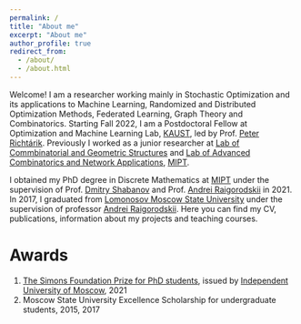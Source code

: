 ```yaml
---
permalink: /
title: "About me"
excerpt: "About me"
author_profile: true
redirect_from: 
  - /about/
  - /about.html
---
```


Welcome! I am a researcher working mainly in Stochastic Optimization and its applications to Machine Learning, Randomized and Distributed Optimization Methods, Federated Learning, Graph Theory and Combinatorics. Starting Fall 2022, I am a Postdoctoral Fellow at Optimization and Machine Learning Lab, [KAUST](https://www.kaust.edu.sa/en/), led by Prof. [Peter Richtárik](https://richtarik.org/). Previously I worked as a junior researcher at [Lab of Commbinatorial and Geometric Structures](https://combgeo.org/en/) and [Lab of Advanced Combinatorics and Network Applications](https://mipt.ru/english/research/labs/laboratory-of-advanced-combinatorics-and-network-applications), [MIPT](https://mipt.ru/english/). 

I obtained my PhD degree in Discrete Mathematics at [MIPT](https://mipt.ru/education/post-graduate/demidovich-yuriy-aleksandrovich.php?clear_cache=Y) under the supervision of Prof. [Dmitry Shabanov](https://scholar.google.com/citations?user=InsQNgoAAAAJ&hl=en) and Prof. [Andrei Raigorodskii](https://scholar.google.com/citations?user=fzY42_QAAAAJ&hl=en) in 2021. In 2017, I graduated from [Lomonosov Moscow State University](https://www.msu.ru/en/) under the supervision of professor [Andrei Raigorodskii](https://scholar.google.com/citations?user=fzY42_QAAAAJ&hl=en). Here you can find my CV, publications, information about my projects and teaching courses.

Awards
======
1. [The Simons Foundation Prize for PhD students](https://ium.mccme.ru/Simons-konkurs/2021/SF-2021-stip-winners.html), issued by [Independent University of Moscow](https://en.wikipedia.org/wiki/Independent_University_of_Moscow), 2021
2. Moscow State University Excellence Scholarship for undergraduate students, 2015, 2017

